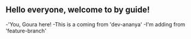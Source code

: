 ## Hello everyone, welcome to by guide!



-'You, Goura here!
-This is a coming from 'dev-ananya'
-I'm adding from 'feature-branch'